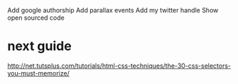 Add google authorship
Add parallax events
Add my twitter handle
Show open sourced code

# next guide
http://net.tutsplus.com/tutorials/html-css-techniques/the-30-css-selectors-you-must-memorize/
